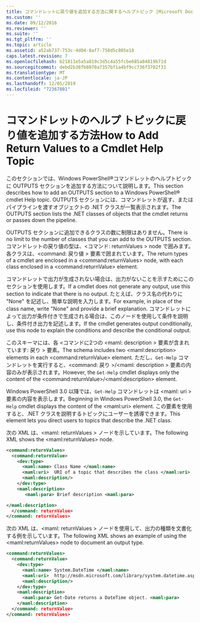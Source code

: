 ```yaml
---
title: コマンドレットに戻り値を追加する方法に関するヘルプトピック |Microsoft Docs
ms.custom: ''
ms.date: 09/12/2016
ms.reviewer: ''
ms.suite: ''
ms.tgt_pltfrm: ''
ms.topic: article
ms.assetid: a52ab737-753c-4d04-8af7-758d5c805e18
caps.latest.revision: 7
ms.openlocfilehash: b21811e5a5a819c3d5c4a55fcbe685a84819b71d
ms.sourcegitcommit: debd2b38fb8070a7357bf1a4bf9cc736f3702f31
ms.translationtype: MT
ms.contentlocale: ja-JP
ms.lasthandoff: 12/05/2019
ms.locfileid: "72367801"
---
```

# <a name="how-to-add-return-values-to-a-cmdlet-help-topic"></a><span data-ttu-id="77763-102">コマンドレットのヘルプ トピックに戻り値を追加する方法</span><span class="sxs-lookup"><span data-stu-id="77763-102">How to Add Return Values to a Cmdlet Help Topic</span></span>

<span data-ttu-id="77763-103">このセクションでは、Windows PowerShell®コマンドレットのヘルプトピックに OUTPUTS セクションを追加する方法について説明します。</span><span class="sxs-lookup"><span data-stu-id="77763-103">This section describes how to add an OUTPUTS section to a Windows PowerShell® cmdlet Help topic.</span></span> <span data-ttu-id="77763-104">OUTPUTS セクションには、コマンドレットが返す、またはパイプラインを渡すオブジェクトの .NET クラスが一覧表示されます。</span><span class="sxs-lookup"><span data-stu-id="77763-104">The OUTPUTS section lists the .NET classes of objects that the cmdlet returns or passes down the pipeline.</span></span>

<span data-ttu-id="77763-105">OUTPUTS セクションに追加できるクラスの数に制限はありません。</span><span class="sxs-lookup"><span data-stu-id="77763-105">There is no limit to the number of classes that you can add to the OUTPUTS section.</span></span> <span data-ttu-id="77763-106">コマンドレットの戻り値の型は、\<コマンド: returnValues > node で囲みます。各クラスは、\<command: 戻り値 > 要素で囲まれています。</span><span class="sxs-lookup"><span data-stu-id="77763-106">The return types of a cmdlet are enclosed in a \<command:returnValues> node, with each class enclosed in a \<command:returnValue> element.</span></span>

<span data-ttu-id="77763-107">コマンドレットで出力が生成されない場合は、出力がないことを示すためにこのセクションを使用します。</span><span class="sxs-lookup"><span data-stu-id="77763-107">If a cmdlet does not generate any output, use this section to indicate that there is no output.</span></span> <span data-ttu-id="77763-108">たとえば、クラス名の代わりに "None" を記述し、簡単な説明を入力します。</span><span class="sxs-lookup"><span data-stu-id="77763-108">For example, in place of the class name, write "None" and provide a brief explanation.</span></span> <span data-ttu-id="77763-109">コマンドレットによって出力が条件付きで生成される場合は、このノードを使用して条件を説明し、条件付き出力を記述します。</span><span class="sxs-lookup"><span data-stu-id="77763-109">If the cmdlet generates output conditionally, use this node to explain the conditions and describe the conditional output.</span></span>

<span data-ttu-id="77763-110">このスキーマには、各 \<コマンドに2つの \<maml: description > 要素が含まれています: 戻り > 要素。</span><span class="sxs-lookup"><span data-stu-id="77763-110">The schema includes two \<maml:description> elements in each \<command:returnValue> element.</span></span> <span data-ttu-id="77763-111">ただし、`Get-Help` コマンドレットを実行すると、\<command: 戻り >/\<maml: description > 要素の内容のみが表示されます。</span><span class="sxs-lookup"><span data-stu-id="77763-111">However, the `Get-Help` cmdlet displays only the content of the \<command:returnValue>/\<maml:description> element.</span></span>

<span data-ttu-id="77763-112">Windows PowerShell 3.0 以降では、`Get-Help` コマンドレットは \<maml: uri > 要素の内容を表示します。</span><span class="sxs-lookup"><span data-stu-id="77763-112">Beginning in Windows PowerShell 3.0, the `Get-Help` cmdlet displays the content of the \<maml:uri> element.</span></span> <span data-ttu-id="77763-113">この要素を使用すると、.NET クラスを説明するトピックにユーザーを誘導できます。</span><span class="sxs-lookup"><span data-stu-id="77763-113">This element lets you direct users to topics that describe the .NET class.</span></span>

<span data-ttu-id="77763-114">次の XML は、\<maml: returnValues > ノードを示しています。</span><span class="sxs-lookup"><span data-stu-id="77763-114">The following XML shows the \<maml:returnValues> node.</span></span>

```xml
<command:returnValues>
  <command:returnValue>
    <dev:type>
      <maml:name> Class Name </maml:name>
      <maml:uri>  URI of a topic that describes the class </maml:uri>
      <maml:description/>
    </dev:type>
    <maml:description>
       <maml:para> Brief description <maml:para>

</maml:description>
  </command: returnValue>
</command: returnValues>
```

<span data-ttu-id="77763-115">次の XML は、\<maml: returnValues > ノードを使用して、出力の種類を文書化する例を示しています。</span><span class="sxs-lookup"><span data-stu-id="77763-115">The following XML shows an example of using the \<maml:returnValues> node to document an output type.</span></span>

```xml
<command:returnValues>
  <command:returnValue>
    <dev:type>
      <maml:name> System.DateTime </maml:name>
      <maml:uri>  http://msdn.microsoft.com/library/system.datetime.aspx </maml:uri>
      <maml:description/>
    </dev:type>
    <maml:description>
      <maml:para> Get-Date returns a DateTime object. <maml:para>
    </maml:description>
  </command: returnValue>
</command: returnValues>
```




